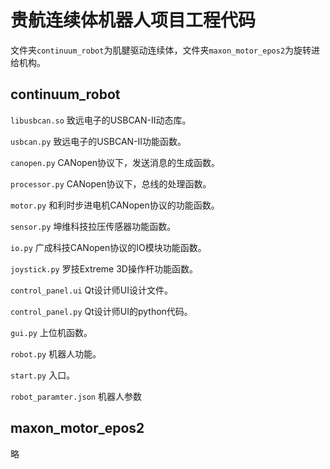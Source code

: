 # 贵航连续体机器人项目工程代码

文件夹`continuum_robot`为肌腱驱动连续体，文件夹`maxon_motor_epos2`为旋转进给机构。

## continuum_robot
`libusbcan.so` 致远电子的USBCAN-II动态库。

`usbcan.py` 致远电子的USBCAN-II功能函数。

`canopen.py` CANopen协议下，发送消息的生成函数。

`processor.py` CANopen协议下，总线的处理函数。

`motor.py` 和利时步进电机CANopen协议的功能函数。

`sensor.py` 坤维科技拉压传感器功能函数。

`io.py` 广成科技CANopen协议的IO模块功能函数。

`joystick.py` 罗技Extreme 3D操作杆功能函数。

`control_panel.ui` Qt设计师UI设计文件。

`control_panel.py` Qt设计师UI的python代码。

`gui.py` 上位机函数。

`robot.py` 机器人功能。

`start.py` 入口。

`robot_paramter.json` 机器人参数

## maxon_motor_epos2

略

